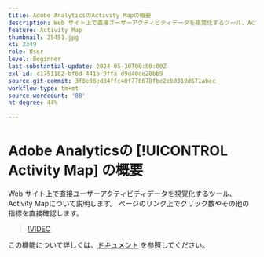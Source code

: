 ```yaml
---
title: Adobe AnalyticsのActivity Mapの概要
description: Web サイト上で直接ユーザーアクティビティデータを視覚化するツール、Activity Mapについて説明します。 ページのリンク上でクリック数やその他の指標を直接確認します。
feature: Activity Map
thumbnail: 25451.jpg
kt: 2349
role: User
level: Beginner
last-substantial-update: 2024-05-30T00:00:00Z
exl-id: c1751182-bf6d-441b-9ffa-d9d40de20bb9
source-git-commit: 3f8e08ed84ffc40f77b678fbe2cb0310d671abec
workflow-type: tm+mt
source-wordcount: '88'
ht-degree: 44%

---
```


# Adobe Analyticsの [!UICONTROL Activity Map] の概要

Web サイト上で直接ユーザーアクティビティデータを視覚化するツール、Activity Mapについて説明します。 ページのリンク上でクリック数やその他の指標を直接確認します。

>[!VIDEO](https://video.tv.adobe.com/v/25451/?quality=12&learn=on)

この機能について詳しくは、[ドキュメント](https://experienceleague.adobe.com/en/docs/analytics/analyze/activity-map/activity-map) を参照してください。
